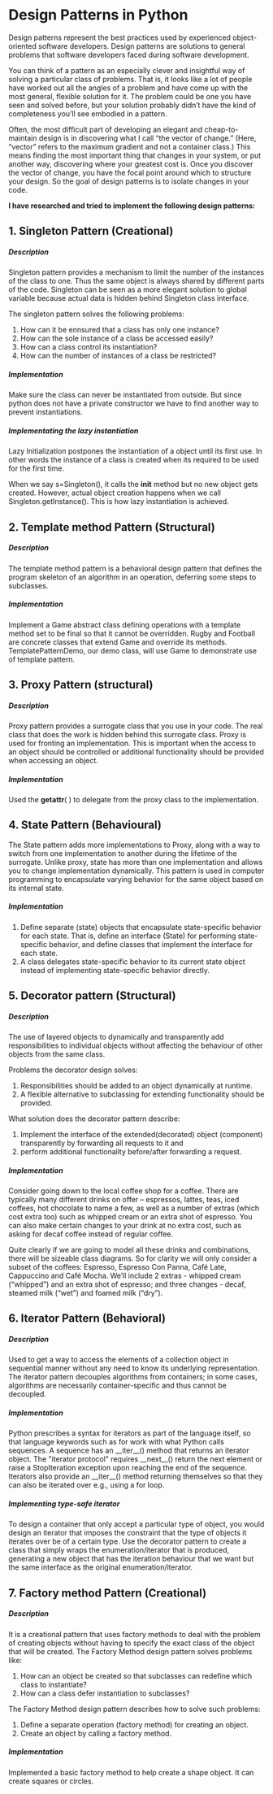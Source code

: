 # Design Patterns in Python #
Design patterns represent the best practices used by experienced 
object-oriented software developers. Design patterns are solutions
to general problems that software developers faced during software
development.

You can think of a pattern as an especially clever and 
insightful way of solving a particular class of problems. That is,
 it looks like a lot of people have worked out all the angles of a 
 problem and have come up with the most general, flexible solution 
 for it. The problem could be one you have seen and solved before, 
 but your solution probably didn’t have the kind of completeness 
 you’ll see embodied in a pattern.

Often, the most difficult part of developing an elegant and 
cheap-to-maintain design is in discovering what I call 
“the vector of change.” (Here, “vector” refers to the 
maximum gradient and not a container class.) This means 
finding the most important thing that changes in your system, 
or put another way, discovering where your greatest cost is. 
Once you discover the vector of change, you have the focal 
point around which to structure your design. So the goal of design
 patterns is to isolate changes in your code.
 
**I have researched and tried to implement the following design patterns:** 

## 1. Singleton Pattern (Creational)
##### Description
Singleton pattern provides a mechanism to limit the number of the 
instances of the class to one. Thus the same object is always shared 
by different parts of the code. Singleton can be seen as a more elegant 
solution to global variable because actual data is hidden behind 
Singleton class interface.

The singleton pattern solves the following problems:
1. How can it be ennsured that a class has only one instance?
2. How can the sole instance of a class be accessed easily?
2. How can a class control its instantiation? 
3. How can the number of instances of a class be restricted?

##### Implementation
Make sure the class can never be instantiated from outside. But since
python does not have a private constructor we have to find another way 
to prevent instantiations. 

##### Implementating the lazy instantiation
Lazy Initialization postpones the instantiation 
of a object until its first use. In other words the instance of a class 
is created when its required to be used for the first time.  

When we say s=Singleton(), it calls the __init__ method but no new 
object gets created. However, actual object creation happens when 
we call Singleton.getInstance(). This is how lazy instantiation is 
achieved.

## 2. Template method Pattern (Structural)
##### Description
The template method pattern is a behavioral design pattern that defines 
the program skeleton of an algorithm in an operation, deferring some 
steps to subclasses.

##### Implementation
Implement a Game abstract class defining operations with a 
template method set to be final so that it cannot be overridden. Rugby 
and Football are concrete classes that extend Game and override its methods.
TemplatePatternDemo, our demo class, will use Game to demonstrate use of 
template pattern.

## 3. Proxy Pattern (structural)
##### Description
Proxy pattern provides a surrogate class that you use in your code. The real 
class that does the work is hidden behind this surrogate class. Proxy is used
for fronting an implementation. This is important when the access to an object
should be controlled or additional functionality should be provided when 
accessing an object.

##### Implementation
Used the __getattr__( ) to delegate from the proxy class to the implementation.

## 4. State Pattern (Behavioural)
The State pattern adds more implementations to Proxy, along with a way to switch
 from one implementation to another during the lifetime of the surrogate. Unlike
 proxy, state has more than one implementation and allows you to change 
 implementation dynamically. This pattern is used in computer programming to 
 encapsulate varying behavior for the same object based on its internal state.
 
##### Implementation
1. Define separate (state) objects that encapsulate state-specific behavior for 
    each state. That is, define an interface (State) for performing state-specific
     behavior, and define classes that implement the interface for each state.
2. A class delegates state-specific behavior to its current state object instead
     of implementing state-specific behavior directly.
     
## 5. Decorator pattern (Structural)
##### Description
The use of layered objects to dynamically and transparently add responsibilities 
to individual objects without affecting the behaviour of other objects from the 
same class.

Problems the decorator design solves:
1. Responsibilities should be added to an object dynamically at runtime.
2. A flexible alternative to subclassing for extending functionality should be 
provided.

What solution does the decorator pattern describe:
1. Implement the interface of the extended(decorated) object (component) 
transparently by forwarding all requests to it and
2. perform additional functionality before/after forwarding a request.

##### Implementation
Consider going down to the local coffee shop for a coffee. There are 
typically many different drinks on offer – espressos, lattes, teas, iced coffees, 
hot chocolate to name a few, as well as a number of extras (which cost extra too)
such as whipped cream or an extra shot of espresso. You can also make certain 
changes to your drink at no extra cost, such as asking for decaf coffee instead 
of regular coffee.

Quite clearly if we are going to model all these drinks and combinations, there 
will be sizeable class diagrams. So for clarity we will only consider a subset of
the coffees: Espresso, Espresso Con Panna, Café Late, Cappuccino and Café Mocha. 
We’ll include 2 extras - whipped cream (“whipped”) and an extra shot of espresso; 
and three changes - decaf, steamed milk (“wet”) and foamed milk (“dry”).

## 6. Iterator Pattern (Behavioral)
##### Description
Used to get a way to access the elements of a collection object in sequential 
manner without any need to know its underlying representation. The iterator 
pattern decouples algorithms from containers; in some cases, algorithms are 
necessarily container-specific and thus cannot be decoupled.

##### Implementation
Python prescribes a syntax for iterators as part of the language itself, so that 
language keywords such as for work with what Python calls sequences. A sequence 
has an \_\_iter__() method that returns an iterator object. The "iterator protocol" 
requires \_\_next__() return the next element or raise a StopIteration exception upon 
reaching the end of the sequence. Iterators also provide an \_\_iter__() method 
returning themselves so that they can also be iterated over e.g., using a for 
loop.

##### Implementing type-safe iterator
To design a container that only accept a particular type of object, you would 
design an iterator that imposes the constraint that the type of objects it iterates
over be of a certain type. Use the decorator pattern to create a class that simply
wraps the enumeration/iterator that is produced, generating a new object that has 
the iteration behaviour that we want but the same interface as the original 
enumeration/iterator.

## 7. Factory method Pattern (Creational)
##### Description
It is a creational pattern that uses factory methods to deal with the problem of 
creating objects without having to specify the exact class of the object that 
will be created.
The Factory Method design pattern solves problems like:
1. How can an object be created so that subclasses can redefine which class to instantiate?
2. How can a class defer instantiation to subclasses?

The Factory Method design pattern describes how to solve such problems:
1. Define a separate operation (factory method) for creating an object.
2. Create an object by calling a factory method.

##### Implementation
Implemented a basic factory method to help create a shape object. It can create 
squares or circles.
